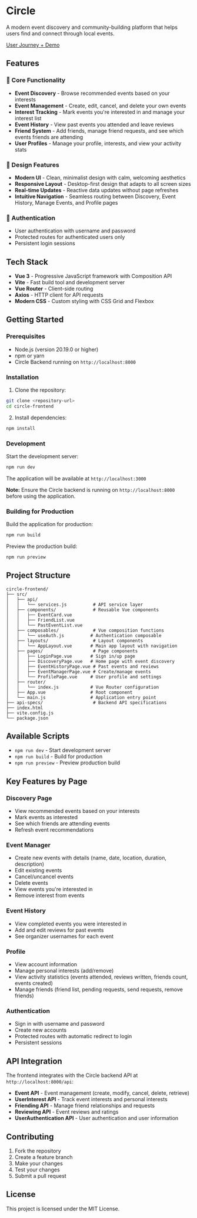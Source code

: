 # Circle

A modern event discovery and community-building platform that helps users find and connect through local events.

[User Journey + Demo](/user-journey.md)

## Features

### 🎯 Core Functionality
- **Event Discovery** - Browse recommended events based on your interests
- **Event Management** - Create, edit, cancel, and delete your own events
- **Interest Tracking** - Mark events you're interested in and manage your interest list
- **Event History** - View past events you attended and leave reviews
- **Friend System** - Add friends, manage friend requests, and see which events friends are attending
- **User Profiles** - Manage your profile, interests, and view your activity stats

### 🎨 Design Features
- **Modern UI** - Clean, minimalist design with calm, welcoming aesthetics
- **Responsive Layout** - Desktop-first design that adapts to all screen sizes
- **Real-time Updates** - Reactive data updates without page refreshes
- **Intuitive Navigation** - Seamless routing between Discovery, Event History, Manage Events, and Profile pages

### 🔐 Authentication
- User authentication with username and password
- Protected routes for authenticated users only
- Persistent login sessions

## Tech Stack

- **Vue 3** - Progressive JavaScript framework with Composition API
- **Vite** - Fast build tool and development server
- **Vue Router** - Client-side routing
- **Axios** - HTTP client for API requests
- **Modern CSS** - Custom styling with CSS Grid and Flexbox

## Getting Started

### Prerequisites

- Node.js (version 20.19.0 or higher)
- npm or yarn
- Circle Backend running on `http://localhost:8000`

### Installation

1. Clone the repository:
```bash
git clone <repository-url>
cd circle-frontend
```

2. Install dependencies:
```bash
npm install
```

### Development

Start the development server:
```bash
npm run dev
```

The application will be available at `http://localhost:3000`

**Note:** Ensure the Circle backend is running on `http://localhost:8000` before using the application.

### Building for Production

Build the application for production:
```bash
npm run build
```

Preview the production build:
```bash
npm run preview
```

## Project Structure

```
circle-frontend/
├── src/
│   ├── api/
│   │   └── services.js          # API service layer
│   ├── components/              # Reusable Vue components
│   │   ├── EventCard.vue
│   │   ├── FriendList.vue
│   │   └── PastEventList.vue
│   ├── composables/             # Vue composition functions
│   │   └── useAuth.js          # Authentication composable
│   ├── layouts/                 # Layout components
│   │   └── AppLayout.vue       # Main app layout with navigation
│   ├── pages/                   # Page components
│   │   ├── LoginPage.vue       # Sign in/up page
│   │   ├── DiscoveryPage.vue   # Home page with event discovery
│   │   ├── EventHistoryPage.vue # Past events and reviews
│   │   ├── EventManagerPage.vue # Create/manage events
│   │   └── ProfilePage.vue     # User profile and settings
│   ├── router/
│   │   └── index.js            # Vue Router configuration
│   ├── App.vue                 # Root component
│   └── main.js                 # Application entry point
├── api-specs/                   # Backend API specifications
├── index.html
├── vite.config.js
└── package.json
```

## Available Scripts

- `npm run dev` - Start development server
- `npm run build` - Build for production
- `npm run preview` - Preview production build

## Key Features by Page

### Discovery Page
- View recommended events based on your interests
- Mark events as interested
- See which friends are attending events
- Refresh event recommendations

### Event Manager
- Create new events with details (name, date, location, duration, description)
- Edit existing events
- Cancel/uncancel events
- Delete events
- View events you're interested in
- Remove interest from events

### Event History
- View completed events you were interested in
- Add and edit reviews for past events
- See organizer usernames for each event

### Profile
- View account information
- Manage personal interests (add/remove)
- View activity statistics (events attended, reviews written, friends count, events created)
- Manage friends (friend list, pending requests, send requests, remove friends)

### Authentication
- Sign in with username and password
- Create new accounts
- Protected routes with automatic redirect to login
- Persistent sessions

## API Integration

The frontend integrates with the Circle backend API at `http://localhost:8000/api`:

- **Event API** - Event management (create, modify, cancel, delete, retrieve)
- **UserInterest API** - Track event interests and personal interests
- **Friending API** - Manage friend relationships and requests
- **Reviewing API** - Event reviews and ratings
- **UserAuthentication API** - User authentication and user information

## Contributing

1. Fork the repository
2. Create a feature branch
3. Make your changes
4. Test your changes
5. Submit a pull request

## License

This project is licensed under the MIT License.
